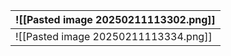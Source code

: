 
| ![[Pasted image 20250211113302.png]] |
| ------------------------------------ |
| ![[Pasted image 20250211113334.png]] |
